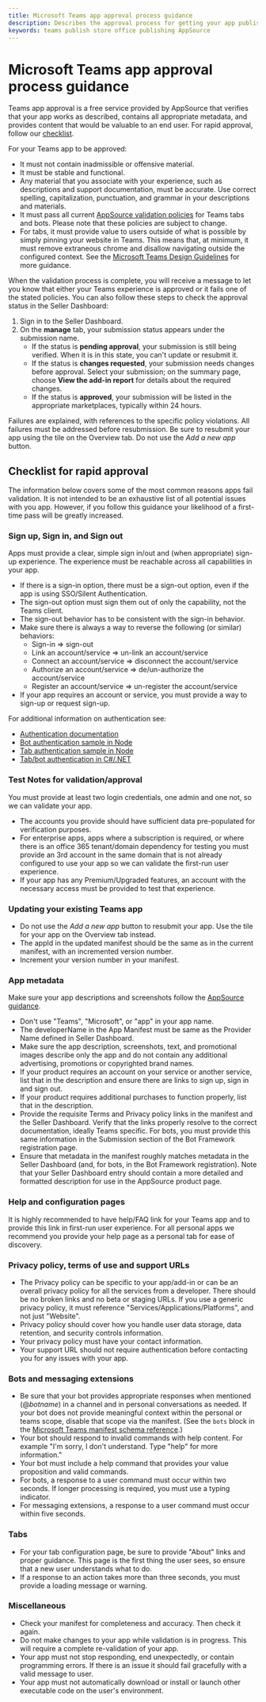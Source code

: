 ```yaml
---
title: Microsoft Teams app approval process guidance
description: Describes the approval process for getting your app published to the Microsoft Teams app store
keywords: teams publish store office publishing AppSource
---
```

# Microsoft Teams app approval process guidance

Teams app approval is a free service provided by AppSource that verifies that your app works as described, contains all appropriate metadata, and provides content that would be valuable to an end user. For rapid approval, follow our [checklist](#checklist-for-rapid-approval).

For your Teams app to be approved:

* It must not contain inadmissible or offensive material.
* It must be stable and functional.
* Any material that you associate with your experience, such as descriptions and support documentation, must be accurate. Use correct spelling, capitalization, punctuation, and grammar in your descriptions and materials.
* It must pass all current [AppSource validation policies](https://dev.office.com/officestore/docs/validation-policies) for Teams tabs and bots. Please note that these policies are subject to change.
* For tabs, it must provide value to users outside of what is possible by simply pinning your website in Teams. This means that, at minimum, it must remove extraneous chrome and disallow navigating outside the configured context. See the [Microsoft Teams Design Guidelines](~/resources/design/overview.md) for more guidance.

When the validation process is complete, you will receive a message to let you know that either your Teams experience is approved or it fails one of the stated policies. You can also follow these steps to check the approval status in the Seller Dashboard:

1. Sign in to the Seller Dashboard.
2. On the **manage** tab, your submission status appears under the submission name.
   * If the status is **pending approval**, your submission is still being verified. When it is in this state, you can't update or resubmit it.
   * If the status is **changes requested**, your submission needs changes before approval. Select your submission; on the summary page, choose **View the add-in report** for details about the required changes.
   * If the status is **approved**, your submission will be listed in the appropriate marketplaces, typically within 24 hours.

Failures are explained, with references to the specific policy violations. All failures must be addressed before resubmission. Be sure to resubmit your app using the tile on the Overview tab. Do not use the *Add a new app* button.

## Checklist for rapid approval

The information below covers some of the most common reasons apps fail validation. It is not intended to be an exhaustive list of all potential issues with you app. However, if you follow this guidance your likelihood of a first-time pass will be greatly increased.

### Sign up, Sign in, and Sign out

Apps must provide a clear, simple sign in/out and (when appropriate) sign-up experience. The experience must be reachable across all capabilities in your app.

* If there is a sign-in option, there must be a sign-out option, even if the app is using SSO/Silent Authentication.
* The sign-out option must sign them out of only the capability, not the Teams client.
* The sign-out behavior has to be consistent with the sign-in behavior.
* Make sure there is always a way to reverse the following (or similar) behaviors:
  * Sign-in => sign-out
  * Link an account/service => un-link an account/service
  * Connect an account/service => disconnect the account/service
  * Authorize an account/service => de/un-authorize the account/service
  * Register an account/service => un-register the account/service
* If your app requires an account or service, you must provide a way to sign-up or request sign-up.

For additional information on authentication see:

* [Authentication documentation](~/concepts/authentication/authentication.md)
* [Bot authentication sample in Node](https://github.com/OfficeDev/microsoft-teams-sample-auth-node)
* [Tab authentication sample in Node](https://github.com/OfficeDev/microsoft-teams-sample-complete-node)
* [Tab/bot authentication in C#/.NET](https://github.com/OfficeDev/microsoft-teams-sample-complete-csharp)

### Test Notes for validation/approval

You must provide at least two login credentials, one admin and one not, so we can validate your app.

* The accounts you provide should have sufficient data pre-populated for verification purposes.
* For enterprise apps, apps where a subscription is required, or where there is an office 365 tenant/domain dependency for testing you must provide an 3rd account in the same domain that is not already configured to use your app so we can validate the first-run user experience.
* If your app has any Premium/Upgraded features, an account with the necessary access must be provided to test that experience.

### Updating your existing Teams app

* Do not use the *Add a new app* button to resubmit your app. Use the tile for your app on the Overview tab instead.
* The appId in the updated manifest should be the same as in the current manifest, with an incremented version number.
* Increment your version number in your manifest.

### App metadata

Make sure your app descriptions and screenshots follow the [AppSource guidance](/office/dev/store/create-effective-office-store-listings).

* Don't use "Teams", "Microsoft", or "app" in your app name.
* The developerName in the App Manifest must be same as the Provider Name defined in Seller Dashboard.
* Make sure the app description, screenshots, text, and promotional images describe only the app and do not contain any additional advertising, promotions or copyrighted brand names.
* If your product requires an account on your service or another service, list that in the description and ensure there are links to sign up, sign in and sign out.
* If your product requires additional purchases to function properly, list that in the description.
* Provide the requisite Terms and Privacy policy links in the manifest and the Seller Dashboard. Verify that the links properly resolve to the correct documentation, ideally Teams specific. For bots, you must provide this same information in the Submission section of the Bot Framework registration page.
* Ensure that metadata in the manifest roughly matches metadata in the Seller Dashboard (and, for bots, in the Bot Framework registration). Note that your Seller Dashboard entry should contain a more detailed and formatted description for use in the AppSource product page.

### Help and configuration pages

It is highly recommended to have help/FAQ link for your Teams app and to provide this link in first-run user experience. For all personal apps we recommend you provide your help page as a personal tab for ease of discovery.

### Privacy policy, terms of use and support URLs

* The Privacy policy can be specific to your app/add-in or can be an overall privacy policy for all the services from a developer. There should be no broken links and no beta or staging URLs. If you use a generic privacy policy, it must reference "Services/Applications/Platforms", and not just "Website".
* Privacy policy should cover how you handle user data storage, data retention, and security controls information.
* Your privacy policy must have your contact information.
* Your support URL should not require authentication before contacting you for any issues with your app.

### Bots and messaging extensions

* Be sure that your bot provides appropriate responses when mentioned (@*botname*) in a channel and in personal conversations as needed. If your bot does not provide meaningful context within the personal or teams scope, disable that scope via the manifest. (See the `bots` block in the [Microsoft Teams manifest schema reference](~/resources/schema/manifest-schema.md#bots).)
* Your bot should respond to invalid commands with help content. For example "I'm sorry, I don't understand. Type "help" for more information."
* Your bot must include a help command that provides your value proposition and valid commands.
* For bots, a response to a user command must occur within two seconds. If longer processing is required, you must use a typing indicator.
* For messaging extensions, a response to a user command must occur within five seconds.

### Tabs

* For your tab configuration page, be sure to provide "About" links and proper guidance. This page is the first thing the user sees, so ensure that a new user understands what to do.
* If a response to an action takes more than three seconds, you must provide a loading message or warning.

### Miscellaneous

* Check your manifest for completeness and accuracy. Then check it again.
* Do not make changes to your app while validation is in progress. This will require a complete re-validation of your app.
* Your app  must not stop responding, end unexpectedly, or contain programming errors. If there is an issue it should fail gracefully with a valid message to user.
* Your app must not automatically download or install or launch other executable code on the user's environment.
